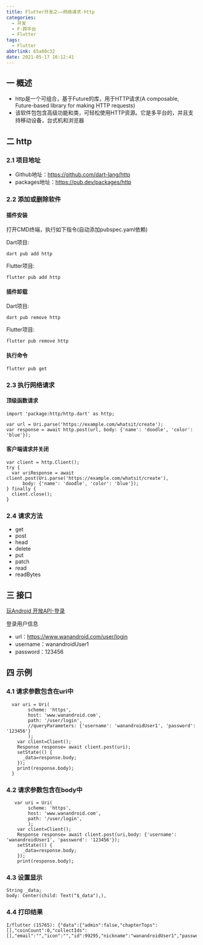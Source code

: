 ```yaml
---
title: Flutter开发之——网络请求-http
categories:
  - 开发
  - F-跨平台
  - Flutter
tags:
  - Flutter
abbrlink: 65a80c32
date: 2021-05-17 16:12:41
---
```

## 一 概述

* http是一个可组合，基于Future的库，用于HTTP请求(A composable, Future-based library for making HTTP requests)
* 该软件包包含高级功能和类，可轻松使用HTTP资源。它是多平台的，并且支持移动设备，台式机和浏览器

<!--more-->

## 二 http

### 2.1 项目地址

* Github地址：https://github.com/dart-lang/http
* packages地址：https://pub.dev/packages/http

### 2.2 添加或删除软件

#### 插件安装

打开CMD终端，执行如下指令(自动添加pubspec.yaml依赖)

Dart项目:

```
dart pub add http
```

Flutter项目:

```
flutter pub add http
```

#### 插件卸载

Dart项目:

```
dart pub remove http
```

Flutter项目:

```
flutter pub remove http
```

#### 执行命令

```
flutter pub get
```

### 2.3 执行网络请求

#### 顶级函数请求

```
import 'package:http/http.dart' as http;

var url = Uri.parse('https://example.com/whatsit/create');
var response = await http.post(url, body: {'name': 'doodle', 'color': 'blue'});
```

#### 客户端请求并关闭

```
var client = http.Client();
try {
  var uriResponse = await client.post(Uri.parse('https://example.com/whatsit/create'),
      body: {'name': 'doodle', 'color': 'blue'});
} finally {
  client.close();
}
```

### 2.4 请求方法

* get
* post
* head
* delete
* put
* patch
* read
* readBytes

## 三 接口

[玩Android 开放API-登录](https://wanandroid.com/blog/show/2)

登录用户信息

* url：https://www.wanandroid.com/user/login
* username：wanandroidUser1
* password：123456

## 四 示例

### 4.1 请求参数包含在uri中

```
  var uri = Uri(
        scheme: 'https',
        host: 'www.wanandroid.com',
        path: '/user/login',
        //queryParameters: {'username': 'wanandroidUser1', 'password': '123456'}
        );
    var client=Client();
    Response response= await client.post(uri);
    setState(() {
      _data=response.body;
    });
    print(response.body);
  }
```

### 4.2 请求参数包含在body中

```
   var uri = Uri(
        scheme: 'https',
        host: 'www.wanandroid.com',
        path: '/user/login',
        );
    var client=Client();
    Response response= await client.post(uri,body: {'username': 'wanandroidUser1', 'password': '123456'});
    setState(() {
      _data=response.body;
    });
    print(response.body);
```

### 4.3 设置显示

```
String _data;
body: Center(child: Text("$_data"),),
```

### 4.4 打印结果

```
I/flutter (15765): {"data":{"admin":false,"chapterTops":[],"coinCount":0,"collectIds":[],"email":"","icon":"","id":99295,"nickname":"wanandroidUser1","password":"","publicName":"wanandroidUser1","token":"","type":0,"username":"wanandroidUser1"},"errorCode":0,"errorMsg":""}
```

